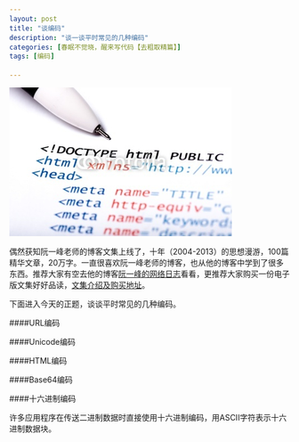 ```yaml
---
layout: post
title: "谈编码"
description: "谈一谈平时常见的几种编码"
categories: [春眠不觉晓，醒来写代码【去粗取精篇】]
tags: [编码]

---
```


![image](/assets/images/2014-06-15-encode.jpg)

偶然获知阮一峰老师的博客文集上线了，十年（2004-2013）的思想漫游，100篇精华文章，20万字。一直很喜欢阮一峰老师的博客，也从他的博客中学到了很多东西。推荐大家有空去他的博客[阮一峰的网络日志](http://www.ruanyifeng.com)看看，更推荐大家购买一份电子版文集好好品读，[文集介绍及购买地址](http://www.ruanyifeng.com/blog/2014/05/my_blog_book.html)。

下面进入今天的正题，谈谈平时常见的几种编码。

####URL编码

####Unicode编码

####HTML编码

####Base64编码

####十六进制编码

许多应用程序在传送二进制数据时直接使用十六进制编码，用ASCII字符表示十六进制数据块。